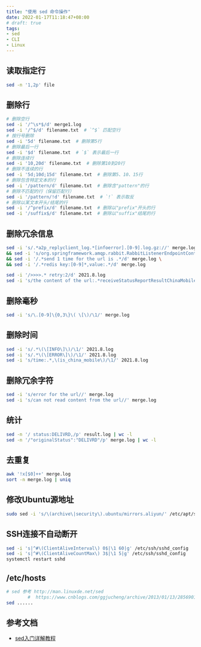 ```yaml
---
title: "使用 sed 命令操作"
date: 2022-01-17T11:18:47+08:00
# draft: true
tags: 
- sed
- CLI
- Linux
---
```


## 读取指定行
```bash
sed -n '1,2p' file
```

## 删除行
```bash
# 删除空行
sed -i '/^\s*$/d' merge1.log
sed -i '/^$/d' filename.txt  # `^$` 匹配空行
# 按行号删除
sed -i '5d' filename.txt  # 删除第5行
# 删除最后一行
sed -i '$d' filename.txt  # `$` 表示最后一行
# 删除连续行
sed -i '10,20d' filename.txt  # 删除第10到20行
# 删除不连续的行
sed -i '5d;10d;15d' filename.txt  # 删除第5、10、15行
# 删除包含特定文本的行
sed -i '/pattern/d' filename.txt  # 删除含"pattern"的行
# 删除不匹配的行（保留匹配行）
sed -i '/pattern/!d' filename.txt  # `!` 表示取反
# 删除以某文本开头/结尾的行
sed -i '/^prefix/d' filename.txt  # 删除以"prefix"开头的行
sed -i '/suffix$/d' filename.txt  # 删除以"suffix"结尾的行
```

##  删除冗余信息
```bash
sed -i 's/.*a2p_replyclient_log.*[infoerror].[0-9].log.gz://' merge.log \
&& sed -i 's/org.springframework.amqp.rabbit.RabbitListenerEndpointContainer.* - //' merge.log \
&& sed -i '/.*send 1 time for the url is .*/d' merge.log \
&& sed -i '/.*redis key:[0-9]*,value:.*/d' merge.log

sed -i '/>>>>.* retry:2/d' 2021.8.log
sed -i 's/the content of the url:.*receiveStatusReportResultChinaMobile.shtml //' 2021.8.log
```

## 删除毫秒
```bash
sed -i 's/\.[0-9]\{0,3\}\( \[\)/\1/' merge.log
```

## 删除时间
```bash
sed -i 's/.*\(\[INFO\]\)/\1/' 2021.8.log
sed -i 's/.*\(\[ERROR\]\)/\1/' 2021.8.log
sed -i 's/time:.*,\(is_china_mobile\)/\1/' 2021.8.log
```

## 删除冗余字符 
```bash
sed -i 's/error for the url//' merge.log
sed -i 's/can not read content from the url//' merge.log
```

## 统计
```bash
sed -n '/ status:DELIVRD,/p' result.log | wc -l
sed -n '/"originalStatus":"DELIVRD"/p' merge.log | wc -l
```

## 去重复
```bash
awk '!x[$0]++' merge.log
sort -n merge.log | uniq
```

## 修改Ubuntu源地址
```bash
sudo sed -i 's/\(archive\|security\).ubuntu/mirrors.aliyun/' /etc/apt/sources.list
```

## SSH连接不自动断开
```bash
sed -i 's|^#\(ClientAliveInterval\) 0$|\1 60|g' /etc/ssh/sshd_config
sed -i 's|^#\(ClientAliveCountMax\) 3$|\1 5|g' /etc/ssh/sshd_config
systemctl restart sshd
```

## /etc/hosts
```bash
# sed 参考 http://man.linuxde.net/sed
        #  https://www.cnblogs.com/ggjucheng/archive/2013/01/13/2856901.html
sed ......
```

## 参考文档
- [sed入门详解教程](https://developer.aliyun.com/article/623030)